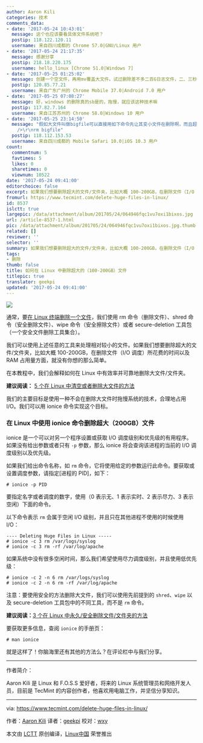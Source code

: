 ```yaml
---
author: Aaron Kili
categories: 技术
comments_data:
- date: '2017-05-24 10:43:01'
  message: 这个也应该要看具体文件系统吧？
  postip: 118.122.120.11
  username: 来自四川成都的 Chrome 57.0|GNU/Linux 用户
- date: '2017-05-24 21:17:35'
  message: 感谢分享
  postip: 218.18.220.175
  username: hello_linux [Chrome 51.0|Windows 7]
- date: '2017-05-25 01:25:02'
  message: 创建一个空文件，再用mv覆盖大文件。试过删除差不多二百G日志文件，二、三秒完成，最后重启一下程序~
  postip: 120.85.77.21
  username: 来自广东广州的 Chrome Mobile 37.0|Android 7.0 用户
- date: '2017-05-25 07:08:27'
  message: 好，windows 的删除真的sb是的，拖慢，就应该这种技术嘛
  postip: 117.82.7.164
  username: 来自江苏苏州的 Chrome 58.0|Windows 10 用户
- date: '2017-05-25 23:14:50'
  message: "假如大文件叫做bigfile可以直接用如下命令先让其变小文件在删除啊，而且超快:<br />\r\necho &quot;&quot; &gt;&nbsp;&nbsp;bigfile<br
    />\r\nrm bigfile"
  postip: 118.112.153.53
  username: 来自四川成都的 Mobile Safari 10.0|iOS 10.3 用户
count:
  commentnum: 5
  favtimes: 5
  likes: 0
  sharetimes: 0
  viewnum: 10522
date: '2017-05-24 09:41:00'
editorchoice: false
excerpt: 如果我们想要删除超大的文件/文件夹，比如大概 100-200GB，在删除文件（I/O 调度）所花费的时间以及 RAM 占用量方面，就没有你想的那么简单。
fromurl: https://www.tecmint.com/delete-huge-files-in-linux/
id: 8537
islctt: true
largepic: /data/attachment/album/201705/24/064946fqc1vu7oxi1bixos.jpg
url: /article-8537-1.html
pic: /data/attachment/album/201705/24/064946fqc1vu7oxi1bixos.jpg.thumb.jpg
related: []
reviewer: ''
selector: ''
summary: 如果我们想要删除超大的文件/文件夹，比如大概 100-200GB，在删除文件（I/O 调度）所花费的时间以及 RAM 占用量方面，就没有你想的那么简单。
tags:
- 删除
thumb: false
title: 如何在 Linux 中删除超大的（100-200GB）文件
titlepic: true
translator: geekpi
updated: '2017-05-24 09:41:00'
---
```


![](/data/attachment/album/201705/24/064946fqc1vu7oxi1bixos.jpg)


通常，要[在 Linux 终端删除一个文件](/article-8123-1.html)，我们使用 rm 命令（删除文件）、shred 命令（安全删除文件）、wipe 命令（安全擦除文件）或者 secure-deletion 工具包（一个安全文件删除工具集合）。


我们可以使用上述任意的工具来处理相对较小的文件。如果我们想要删除超大的文件/文件夹，比如大概 100-200GB，在删除文件（I/O 调度）所花费的时间以及 RAM 占用量方面，就没有你想的那么简单。


在本教程中，我们会解释如何在 Linux 中有效率并可靠地删除大文件/文件夹。


**建议阅读：** [5 个在 Linux 中清空或者删除大文件的方法](/article-8024-1.html)


我们的主要目标是使用一种不会在删除大文件时拖慢系统的技术，合理地占用 I/O。我们可以用 ionice 命令实现这个目标。


### 在 Linux 中使用 ionice 命令删除超大（200GB）文件


ionice 是一个可以对另一个程序设置或获取 I/O 调度级别和优先级的有用程序。如果没有给出参数或者只有 `-p` 参数，那么 ionice 将会查询该进程的当前的 I/O 调度级别以及优先级。


如果我们给出命令名称，如 `rm` 命令，它将使用给定的参数运行此命令。要获取或设置调度参数，请指定[进程的 PID]，如下：



```
# ionice -p PID

```

要指定名字或者调度的数字，使用（0 表示无、1 表示实时、2 表示尽力、3 表示空闲）下面的命令。


以下命令表示 `rm` 会属于空闲 I/O 级别，并且只在其他进程不使用的时候使用 I/O：



```
---- Deleting Huge Files in Linux -----
# ionice -c 3 rm /var/logs/syslog
# ionice -c 3 rm -rf /var/log/apache

```

如果系统中没有很多空闲时间，那么我们希望使用尽力调度级别，并且使用低优先级：



```
# ionice -c 2 -n 6 rm /var/logs/syslog
# ionice -c 2 -n 6 rm -rf /var/log/apache

```

注意：要使用安全的方法删除大文件，我们可以使用先前提到的 `shred`、`wipe` 以及 secure-deletion 工具包中的不同工具，而不是 `rm` 命令。


**建议阅读：**[3 个在 Linux 中永久/安全删除文件/文件夹的方法](/article-8123-1.html)


要获取更多信息，查阅 `ionice` 的手册页：



```
# man ionice 

```

就是这样了！你脑海里还有其他的方法么？在评论栏中与我们分享。




---


作者简介：


Aaron Kili 是 Linux 和 F.O.S.S 爱好者，将来的 Linux 系统管理员和网络开发人员，目前是 TecMint 的内容创作者，他喜欢用电脑工作，并坚信分享知识。




---


via: <https://www.tecmint.com/delete-huge-files-in-linux/>


作者：[Aaron Kili](https://www.tecmint.com/author/aaronkili/) 译者：[geekpi](https://github.com/geekpi) 校对：[wxy](https://github.com/wxy)


本文由 [LCTT](https://github.com/LCTT/TranslateProject) 原创编译，[Linux中国](https://linux.cn/) 荣誉推出